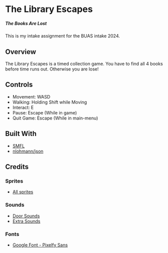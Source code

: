 # The Library Escapes
##### _The Books Are Lost_

This is my intake assignment for the BUAS intake 2024.

## Overview
The Library Escapes is a timed collection game. You have to find all 4 books before time runs out. Otherwise you are lose!

## Controls
- Movement: WASD
- Walking: Holding Shift while Moving
- Interact: E
- Pause: Escape (While in game)
- Quit Game: Escape (While in main-menu)

## Built With
- [SMFL](https://www.sfml-dev.org/)
- [nlohmann/json](https://github.com/nlohmann/json)

## Credits

### Sprites
- [All sprites](https://seliel-the-shaper.itch.io/)

### Sounds
- [Door Sounds](https://sound-works-12.itch.io/doors-small-sound-pack)
- [Extra Sounds](https://coffeevalenbat.itch.io/sweet-sounds-sfx-pack)

### Fonts
- [Google Font - Pixelfy Sans](https://fonts.google.com/specimen/Pixelify+Sans)
